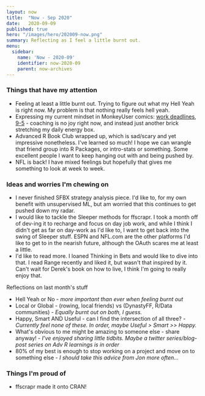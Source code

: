 ```yaml
---
layout: now
title:  "Now - Sep 2020"
date:   2020-09-09
published: true
hero: "/images/hero/202009-now.png"
summary: Reflecting as I feel a little burnt out. 
menu:
  sidebar:
    name: 'Now - 2020-09'
    identifier: now-2020-09
    parent: now-archives
---
```

### Things that have my attention

- Feeling at least a little burnt out. Trying to figure out what my Hell Yeah is right now. My problem is that nothing really feels hell yeah.
- Expressing my current mindset in MonkeyUser comics: [work deadlines](https://www.monkeyuser.com/2017/deadline/), [9-5](https://www.monkeyuser.com/2019/nine-to-five/) - coaching is no joy right now, and instead just another brick stretching my daily energy box. 
- Advanced R Book Club wrapped up, which is sad/scary and yet impressive nonetheless. I've learned so much! I hope we can wrangle that friend group into R Packages, or intro-stats or something. Some excellent people I want to keep hanging out with and being pushed by. 
- NFL is back! I have mixed feelings but hopefully that gives me something to look at week to week. 

### Ideas and worries I'm chewing on

- I never finished SFBX strategy analysis piece. I'd like to, for my own benefit with unsupervised ML, but am worried that this continues to get pushed down my radar.
- I would like to tackle the Sleeper methods for ffscrapr. I took a month off of dev-ing it to recharge and focus on day job work, and while I think I didn't get as far on day-work as I'd like to, I want to get back into the swing of Sleeper stuff. ESPN and NFL.com are the other platforms I'd like to get to in the nearish future, although the OAuth scares me at least a little.
- I'd like to read more. I loaned Thinking in Bets and would like to dive into that. I read Range recently and liked it, but wasn't that inspired by it. Can't wait for Derek's book on how to live, I think I'm going to really enjoy that. 

Reflections on last month's stuff
- Hell Yeah or No - *more important than ever when feeling burnt out*
- Local or Global -  (rowing, local friends) vs (DynastyFF, R/Data communities) - *Equally burnt out on both, I guess.*
- Happy, Smart AND Useful - can I find the intersection of all three? - *Currently feel none of these. In order, maybe Useful > Smart >> Happy.*
- What's obvious to me might be amazing to someone else - share anyway! - *I've enjoyed sharing little tidbits. Maybe a twitter series/blog-post series on Adv R learnings is in order*
- 80% of my best is enough to stop working on a project and move on to something else - *I should take this advice from Jon more often...*

### Things I'm proud of

- ffscrapr made it onto CRAN!
